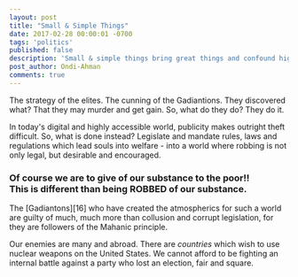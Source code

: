 ```yaml
---
layout: post
title: "Small & Simple Things"
date: 2017-02-28 00:00:01 -0700
tags: 'politics'
published: false
description: 'Small & simple things bring great things and confound high ones.'
post_author: Ondi-Ahman
comments: true
---
```


The strategy of the elites. The cunning of the Gadiantions. They discovered what? That they may murder and get gain. So, what do they do? They do it.

In today's digital and highly accessible world, publicity makes outright theft difficult. So, what is done instead? Legislate and mandate rules, laws and regulations which lead souls into welfare - into a world where robbing is not only legal, but desirable and encouraged.

### Of course we are to **give** of our substance to the poor!!<br>This is different than being ROBBED of our substance.

The [Gadiantons][16] who have created the atmospherics for such a world are guilty of much, much more than collusion and corrupt legislation, for they are followers of the Mahanic principle.

Our enemies are many and abroad. There are *countries* which wish to use nuclear weapons on the United States. We cannot afford to be fighting an internal battle against a party who lost an election, fair and square.